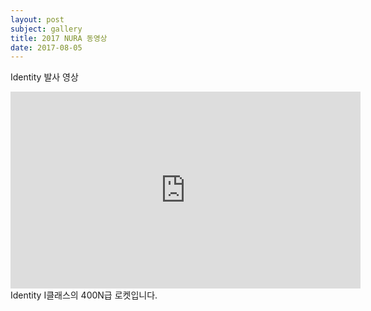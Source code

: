 ```yaml
---
layout: post
subject: gallery
title: 2017 NURA 동영상
date: 2017-08-05
---
```

Identity 발사 영상<br/>
<iframe width="560" height="315" src="https://www.youtube.com/embed/OLqPbJZj2Co" frameborder="0" allowfullscreen></iframe><br/>
Identity I클래스의 400N급 로켓입니다. 
